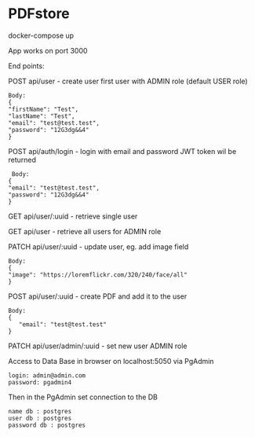 # PDFstore

docker-compose up

App works on port 3000

End points:

POST api/user  -  create user
 first user with ADMIN role (default USER role)
    
    Body:
    {
    "firstName": "Test",
    "lastName": "Test",
    "email": "test@test.test",
    "password": "12G3dg&&4"
    }

POST api/auth/login - login with email and password 
 JWT token wil be returned
     
     Body:
    {
    "email": "test@test.test",
    "password": "12G3dg&&4"
    }

GET api/user/:uuid - retrieve single user

GET api/user - retrieve all users for ADMIN role

PATCH api/user/:uuid - update user, eg. add image field
    
    Body:
    {
    "image": "https://loremflickr.com/320/240/face/all"
    }

POST api/user/:uuid - create PDF and add it to the user
    
    Body:
    {
       "email": "test@test.test"
    }

PATCH api/user/admin/:uuid - set new user ADMIN role

Access to Data Base in browser on localhost:5050 via PgAdmin

    login: admin@admin.com
    password: pgadmin4

Then in the PgAdmin set connection to the DB
    
    name db : postgres
    user db : postgres
    password db : postgres
